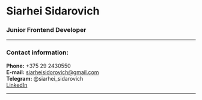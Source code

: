 # Siarhei Sidarovich
### Junior Frontend Developer
******************************
### Contact information:
**Phone:** +375 29 2430550    
**E-mail:** siarheisidorovich@gmail.com    
**Telegram:** @siarhei_sidarovich    
[LinkedIn](www.linkedin.com/in/siarhei-sidarovich-b09759182)    
********************************
